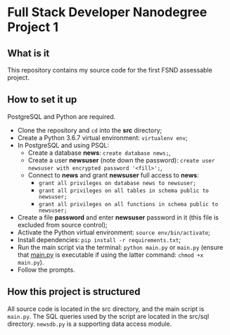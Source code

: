# Full Stack Developer Nanodegree Project 1

## What is it

This repository contains my source code for the first FSND assessable project.

## How to set it up

PostgreSQL and Python are required.

* Clone the repository and `cd` into the **src** directory;
* Create a Python 3.6.7 virtual environment: `virtualenv env`;
* In PostgreSQL and using PSQL:
  * Create a database **news**: `create database news;`,
  * Create a user **newsuser** (note down the password): `create user newsuser with encrypted password '<fill>';`,
  * Connect to **news** and grant **newsuser** full access to **news**:
    * `grant all privileges on database news to newsuser;`
    * `grant all privileges on all tables in schema public to newsuser;`
    * `grant all privileges on all functions in schema public to newsuser;`
* Create a file **password** and enter **newsuser** password in it (this file is excluded from source control);
* Activate the Python virtual environment: `source env/bin/activate`;
* Install dependencies: `pip install -r requirements.txt`;
* Run the main script via the terminal: `python main.py` or `main.py` (ensure that [main.py](https://github.com/yottaawesome/fsnd-project-1/blob/master/src/main.py) is executable if using the latter command: `chmod +x main.py`).
* Follow the prompts.

## How this project is structured

All source code is located in the src directory, and the main script is `main.py`. The SQL queries used by the script are located in the src/sql directory. `newsdb.py` is a supporting data access module.